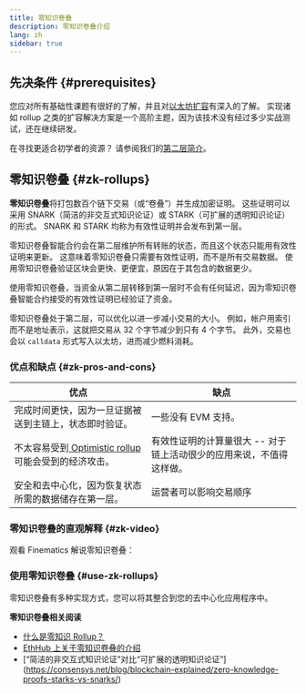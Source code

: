 ```yaml
---
title: 零知识卷叠
description: 零知识卷叠介绍
lang: zh
sidebar: true
---
```


## 先决条件 {#prerequisites}

您应对所有基础性课题有很好的了解，并且对[以太坊扩容](/developers/docs/scaling/)有深入的了解。 实现诸如 rollup 之类的扩容解决方案是一个高阶主题，因为该技术没有经过多少实战测试，还在继续研发。

在寻找更适合初学者的资源？ 请参阅我们的[第二层简介](/layer-2/)。

## 零知识卷叠 {#zk-rollups}

**零知识卷叠**将打包数百个链下交易（或“卷叠”）并生成加密证明。 这些证明可以采用 SNARK（简洁的非交互式知识论证）或 STARK（可扩展的透明知识论证）的形式。 SNARK 和 STARK 均称为有效性证明并会发布到第一层。

零知识卷叠智能合约会在第二层维护所有转账的状态，而且这个状态只能用有效性证明来更新。 这意味着零知识卷叠只需要有效性证明，而不是所有交易数据。 使用零知识卷叠验证区块会更快、更便宜，原因在于其包含的数据更少。

使用零知识卷叠，当资金从第二层转移到第一层时不会有任何延迟，因为零知识卷叠智能合约接受的有效性证明已经验证了资金。

零知识卷叠处于第二层，可以优化以进一步减小交易的大小。 例如，帐户用索引而不是地址表示，这就把交易从 32 个字节减少到只有 4 个字节。 此外，交易也会以 `calldata` 形式写入以太坊，进而减少燃料消耗。

### 优点和缺点 {#zk-pros-and-cons}

| 优点                                                                               | 缺点                                                                 |
| ---------------------------------------------------------------------------------- | -------------------------------------------------------------------- |
| 完成时间更快，因为一旦证据被送到主链上，状态即时验证。                             | 一些没有 EVM 支持。                                                  |
| 不太容易受到[ Optimistic rollup ](#optimistic-pros-and-cons)可能会受到的经济攻击。 | 有效性证明的计算量很大 -- 对于链上活动很少的应用来说，不值得这样做。 |
| 安全和去中心化，因为恢复状态所需的数据储存在第一层。                               | 运营者可以影响交易顺序                                               |

### 零知识卷叠的直观解释 {#zk-video}

观看 Finematics 解说零知识卷叠：

<YouTube id="7pWxCklcNsU" start="406" />

### 使用零知识卷叠 {#use-zk-rollups}

零知识卷叠有多种实现方式，您可以将其整合到您的去中心化应用程序中。

<RollupProductDevDoc rollupType="zk" />

**零知识卷叠相关阅读**

- [什么是零知识 Rollup？](https://coinmarketcap.com/alexandria/glossary/zero-knowledge-rollups)
- [EthHub 上关于零知识卷叠的介绍](https://docs.ethhub.io/ethereum-roadmap/layer-2-scaling/zk-rollups/)
- \[“简洁的非交互式知识论证”对比“可扩展的透明知识论证”\](https://consensys.net/blog/blockchain-explained/zero-knowledge-proofs-starks-vs-snarks/)
